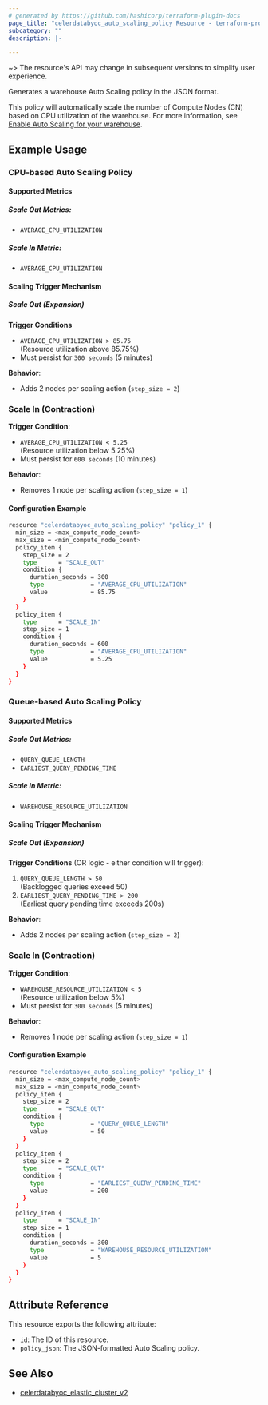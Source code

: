 ```yaml
---
# generated by https://github.com/hashicorp/terraform-plugin-docs
page_title: "celerdatabyoc_auto_scaling_policy Resource - terraform-provider-celerdatabyoc"
subcategory: ""
description: |-

---
```


~> The resource's API may change in subsequent versions to simplify user experience.

Generates a warehouse Auto Scaling policy in the JSON format.

This policy will automatically scale the number of Compute Nodes (CN) based on CPU utilization of the warehouse. For more information, 
see [Enable Auto Scaling for your warehouse](https://docs.celerdata.com/BYOC/docs/cluster_management/scale_cluster#auto-scaling).

## Example Usage
### CPU-based Auto Scaling Policy
#### Supported Metrics
##### Scale Out Metrics:
- `AVERAGE_CPU_UTILIZATION`
##### Scale In Metric:
- `AVERAGE_CPU_UTILIZATION`

#### Scaling Trigger Mechanism
##### Scale Out (Expansion)
**Trigger Conditions**
- `AVERAGE_CPU_UTILIZATION > 85.75`  
  (Resource utilization above 85.75%)
- Must persist for `300 seconds` (5 minutes)

**Behavior**:
- Adds 2 nodes per scaling action (`step_size = 2`)

### Scale In (Contraction)
**Trigger Condition**:
- `AVERAGE_CPU_UTILIZATION < 5.25`  
  (Resource utilization below 5.25%)
- Must persist for `600 seconds` (10 minutes)

**Behavior**:
- Removes 1 node per scaling action (`step_size = 1`)

#### Configuration Example
```sh
resource "celerdatabyoc_auto_scaling_policy" "policy_1" {
  min_size = <max_compute_node_count>
  max_size = <min_compute_node_count>
  policy_item {
    step_size = 2
    type      = "SCALE_OUT"
    condition {
      duration_seconds = 300
      type             = "AVERAGE_CPU_UTILIZATION"
      value            = 85.75
    }
  }
  policy_item {
    type      = "SCALE_IN"
    step_size = 1
    condition {
      duration_seconds = 600
      type             = "AVERAGE_CPU_UTILIZATION"
      value            = 5.25
    }
  }
}
```

### Queue-based Auto Scaling Policy
#### Supported Metrics
##### Scale Out Metrics:
- `QUERY_QUEUE_LENGTH`
- `EARLIEST_QUERY_PENDING_TIME`
##### Scale In Metric:
- `WAREHOUSE_RESOURCE_UTILIZATION`

#### Scaling Trigger Mechanism

##### Scale Out (Expansion)
**Trigger Conditions** (OR logic - either condition will trigger):
1. `QUERY_QUEUE_LENGTH > 50`  
   (Backlogged queries exceed 50)
2. `EARLIEST_QUERY_PENDING_TIME > 200`  
   (Earliest query pending time exceeds 200s)

**Behavior**:
- Adds 2 nodes per scaling action (`step_size = 2`)

### Scale In (Contraction)
**Trigger Condition**:
- `WAREHOUSE_RESOURCE_UTILIZATION < 5`  
  (Resource utilization below 5%)
- Must persist for `300 seconds` (5 minutes)

**Behavior**:
- Removes 1 node per scaling action (`step_size = 1`)

#### Configuration Example
```sh
resource "celerdatabyoc_auto_scaling_policy" "policy_1" {
  min_size = <max_compute_node_count>
  max_size = <min_compute_node_count>
  policy_item {
    step_size = 2
    type      = "SCALE_OUT"
    condition {
      type             = "QUERY_QUEUE_LENGTH"
      value            = 50
    }
  }
  policy_item {
    step_size = 2
    type      = "SCALE_OUT"
    condition {
      type             = "EARLIEST_QUERY_PENDING_TIME"
      value            = 200
    }
  }
  policy_item {
    type      = "SCALE_IN"
    step_size = 1
    condition {
      duration_seconds = 300
      type             = "WAREHOUSE_RESOURCE_UTILIZATION"
      value            = 5
    }
  }
}
```

## Attribute Reference

This resource exports the following attribute:

- `id`: The ID of this resource.
- `policy_json`: The JSON-formatted Auto Scaling policy.

## See Also

- [celerdatabyoc_elastic_cluster_v2](../resources/elastic_cluster_v2.md)
